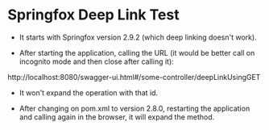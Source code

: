 # Springfox Deep Link Test

- It starts with Springfox version 2.9.2 (which deep linking doesn't work).

- After starting the application, calling the URL (it would be better call on incognito mode and then close after calling it):

http://localhost:8080/swagger-ui.html#/some-controller/deepLinkUsingGET

- It won't expand the operation with that id.

- After changing on pom.xml to version 2.8.0, restarting the application and calling again in the browser, it will expand the method.
